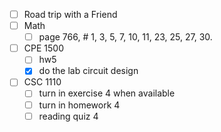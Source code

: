 - [ ] Road trip with a Friend
- [ ] Math
	- [ ] page 766, # 1, 3, 5, 7, 10, 11, 23, 25, 27, 30.
- [ ] CPE 1500
	 - [ ] hw5
	- [x] do the lab circuit design
- [ ] CSC 1110
	- [ ] turn in exercise 4 when available
	- [ ] turn in homework 4
	- [ ] reading quiz 4